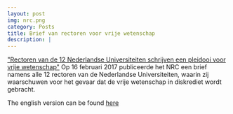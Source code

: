 ```yaml
---
layout: post
img: nrc.png
category: Posts
title: Brief van rectoren voor vrije wetenschap
description: |
---
```

 ["Rectoren van de 12 Nederlandse Universiteiten schrijven een pleidooi voor vrije wetenschap"](https://www.nrc.nl/nieuws/2017/02/16/wetenschap-moet-vooral-vrij-blijven-6728319-a1546332)
  Op 16 februari 2017 publiceerde het NRC een brief namens alle 12 rectoren van de Nederlandse Universiteiten, waarin zij waarschuwen voor het gevaar dat de vrije wetenschap in diskrediet wordt gebracht.

 The english version can be found [here](https://www.uu.nl/en/news/rectors-concerned-about-the-freedom-of-science)
